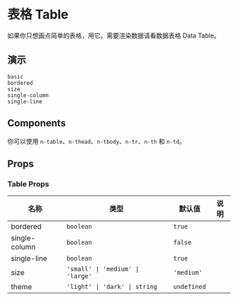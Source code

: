 # 表格 Table

<!--single-column-->

如果你只想画点简单的表格，用它。需要渲染数据请看<n-a to="n-data-table">数据表格 Data Table</n-a>。

## 演示

```demo
basic
bordered
size
single-column
single-line
```

## Components

你可以使用 `n-table`、`n-thead`、`n-tbody`、`n-tr`、`n-th` 和 `n-td`。

## Props

### Table Props

| 名称          | 类型                             | 默认值      | 说明 |
| ------------- | -------------------------------- | ----------- | ---- |
| bordered      | `boolean`                        | `true`      |      |
| single-column | `boolean`                        | `false`     |      |
| single-line   | `boolean`                        | `true`      |      |
| size          | `'small' \| 'medium' \| 'large'` | `'medium'`  |      |
| theme         | `'light' \| 'dark' \| string`    | `undefined` |      |
